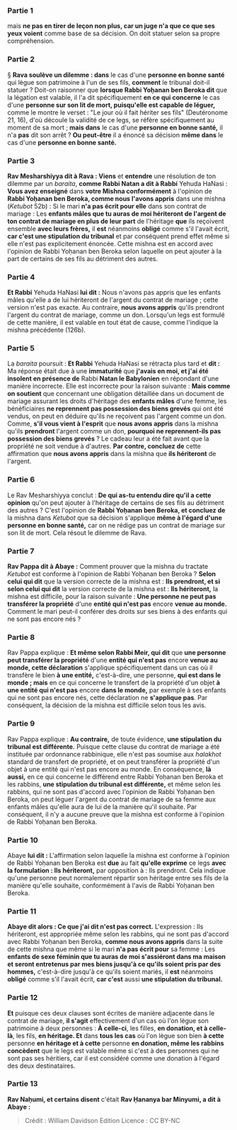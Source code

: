 
### Partie 1
mais <b>ne pas en tirer de leçon non plus, car un juge n'a que ce que ses yeux voient</b> comme base de sa décision. On doit statuer selon sa propre compréhension.

### Partie 2
§ <b>Rava soulève un dilemme : dans</b> le cas d'une <b>personne en bonne santé</b> qui lègue son patrimoine à l'un de ses fils, <b>comment</b> le tribunal doit-il statuer ? Doit-on raisonner que <b>lorsque Rabbi Yoḥanan ben Beroka dit</b> que la légation est valable, il l'a dit spécifiquement <b>en ce qui concerne</b> le cas d'une <b>personne sur son lit de mort, puisqu'elle est capable de léguer,</b> comme le montre le verset : "Le jour où il fait hériter ses fils" (Deutéronome 21, 16), d'où découle la validité de ce legs, se réfère spécifiquement au moment de sa mort ; <b>mais dans</b> le cas d'une <b>personne en bonne santé,</b> il n'a <b>pas</b> dit son arrêt ? <b>Ou peut-être</b> il a énoncé sa décision <b>même dans</b> le cas d'une <b>personne en bonne santé.</b>

### Partie 3
<b>Rav Mesharshiyya dit à Rava : Viens</b> et <b>entendre</b> une résolution de ton dilemme par un <i>baraita</i>, <b>comme Rabbi Natan a dit à Rabbi</b> Yehuda HaNasi : <b>Vous avez enseigné</b> dans <b>votre Mishna conformément</b> à l'opinion de <b>Rabbi Yoḥanan ben Beroka, comme nous l'avons appris</b> dans une mishna (<i>Ketubot</i> 52b) : Si le mari <b>n'a pas écrit pour elle</b> dans son contrat de mariage : Les <b>enfants mâles que tu auras de moi hériteront de l'argent de ton contrat de mariage en plus de leur part</b> de l'héritage <b>que</b> ils reçoivent ensemble <b>avec leurs frères,</b> il <b>est</b> néanmoins <b>obligé</b> comme s'il l'avait écrit, <b>car c'est une stipulation du tribunal</b> et par conséquent prend effet même si elle n'est pas explicitement énoncée. Cette mishna est en accord avec l'opinion de Rabbi Yoḥanan ben Beroka selon laquelle on peut ajouter à la part de certains de ses fils au détriment des autres.

### Partie 4
<b>Et Rabbi</b> Yehuda HaNasi <b>lui dit :</b> Nous n'avons pas appris que les enfants mâles qu'elle a de lui hériteront de l'argent du contrat de mariage ; cette version n'est pas exacte. Au contraire, <b>nous avons appris</b> qu'ils prendront</b> l'argent du contrat de mariage, comme un don. Lorsqu'un legs est formulé de cette manière, il est valable en tout état de cause, comme l'indique la mishna précédente (126b).

### Partie 5
La <i>baraita</i> poursuit : <b>Et Rabbi</b> Yehuda HaNasi se rétracta plus tard et <b>dit :</b> Ma réponse était due à une <b>immaturité</b> que <b>j'avais en moi, et j'ai été insolent en présence de</b> Rabbi <b>Natan le Babylonien</b> en répondant d'une manière incorrecte. Elle est incorrecte pour la raison suivante : <b>Mais comme on soutient</b> que concernant une obligation détaillée dans un document de mariage assurant les droits d'héritage des <b>enfants mâles</b> d'une femme, les bénéficiaires <b>ne reprennent pas possession des biens grevés</b> qui ont été vendus, on peut en déduire qu'ils ne reçoivent pas l'argent comme un don. Comme, <b>s'il vous vient à l'esprit</b> que <b>nous avons appris</b> dans la mishna qu'ils <b>prendront</b> l'argent comme un don, <b>pourquoi ne reprennent-ils pas possession des biens grevés</b> ? Le cadeau leur a été fait avant que la propriété ne soit vendue à d'autres. <b>Par contre, concluez de</b> cette affirmation que <b>nous avons appris</b> dans la mishna que <b>ils hériteront</b> de l'argent.

### Partie 6
Le Rav Mesharshiyya conclut : <b>De qui as-tu entendu dire qu'il a cette opinion</b> qu'on peut ajouter à l'héritage de certains de ses fils au détriment des autres ? C'est l'opinion de <b>Rabbi Yoḥanan ben Beroka, et concluez de</b> la mishna dans <i>Ketubot</i> que sa décision s'applique <b>même à l'égard d'une personne en bonne santé,</b> car on ne rédige pas un contrat de mariage sur son lit de mort. Cela résout le dilemme de Rava.

### Partie 7
<b>Rav Pappa dit à Abaye :</b> Comment prouver que la mishna du tractate <i>Ketubot</i> est conforme à l'opinion de Rabbi Yoḥanan ben Beroka ? <b>Selon celui qui dit</b> que la version correcte de la mishna est : <b>Ils prendront, et si selon celui qui dit</b> la version correcte de la mishna est : <b>Ils hériteront,</b> la mishna est difficile, pour la raison suivante : <b>Une personne ne peut pas transférer la propriété</b> d'une <b>entité qui n'est pas</b> encore <b>venue au monde.</b> Comment le mari peut-il conférer des droits sur ses biens à des enfants qui ne sont pas encore nés ?

### Partie 8
Rav Pappa explique : <b>Et même selon Rabbi Meir, qui dit</b> que <b>une personne peut transférer la propriété</b> d'une <b>entité qui n'est pas</b> encore <b>venue au monde, cette déclaration</b> s'applique spécifiquement dans un cas où il transfère le bien <b>à une entité,</b> c'est-à-dire, une personne, <b>qui est dans le monde ; mais</b> en ce qui concerne le transfert de la propriété d'un objet <b>à une entité qui n'est pas</b> encore <b>dans le monde,</b> par exemple à ses enfants qui ne sont pas encore nés, cette déclaration ne <b>s'applique pas</b>. Par conséquent, la décision de la mishna est difficile selon tous les avis.

### Partie 9
Rav Pappa explique : <b>Au contraire,</b> de toute évidence, <b>une stipulation du tribunal est différente.</b> Puisque cette clause du contrat de mariage a été instituée par ordonnance rabbinique, elle n'est pas soumise aux <i>halakhot</i> standard de transfert de propriété, et on peut transférer la propriété d'un objet à une entité qui n'est pas encore au monde. En conséquence, <b>là aussi,</b> en ce qui concerne le différend entre Rabbi Yoḥanan ben Beroka et les rabbins, <b>une stipulation du tribunal est différente,</b> et même selon les rabbins, qui ne sont pas d'accord avec l'opinion de Rabbi Yoḥanan ben Beroka, on peut léguer l'argent du contrat de mariage de sa femme aux enfants mâles qu'elle aura de lui de la manière qu'il souhaite. Par conséquent, il n'y a aucune preuve que la mishna est conforme à l'opinion de Rabbi Yoḥanan ben Beroka.

### Partie 10
Abaye <b>lui dit :</b> L'affirmation selon laquelle la mishna est conforme à l'opinion de Rabbi Yoḥanan ben Beroka est <b>due</b> au fait <b>qu'elle exprime</b> ce legs <b>avec la formulation : Ils hériteront,</b> par opposition à : Ils prendront. Cela indique qu'une personne peut normalement répartir son héritage entre ses fils de la manière qu'elle souhaite, conformément à l'avis de Rabbi Yoḥanan ben Beroka.

### Partie 11
<b>Abaye dit alors : Ce que j'ai dit n'est pas correct.</b> L'expression : Ils hériteront, est appropriée même selon les rabbins, qui ne sont pas d'accord avec Rabbi Yoḥanan ben Beroka, <b>comme nous avons appris</b> dans la suite de cette mishna que même si le mari <b>n'a pas écrit pour</b> sa femme : Les <b>enfants de sexe féminin que tu auras de moi s'assiéront dans ma maison et seront entretenus par mes biens jusqu'à ce qu'ils soient pris par des hommes,</b> c'est-à-dire jusqu'à ce qu'ils soient mariés, il <b>est</b> néanmoins <b>obligé</b> comme s'il l'avait écrit, <b>car c'est</b> aussi <b>une stipulation du tribunal.</b>

### Partie 12
<b>Et</b> puisque ces deux clauses sont écrites de manière adjacente dans le contrat de mariage, <b>il s'agit</b> effectivement d'un cas où l'on lègue son patrimoine à deux personnes : <b>À celle-ci</b>, les filles, <b>en donation, et à celle-là</b>, les fils, <b>en héritage. Et</b> dans <b>tous les cas</b> où l'on lègue son bien <b>à cette</b> personne <b>en héritage et à cette</b> personne <b>en donation, même les rabbins concèdent</b> que le legs est valable même si c'est à des personnes qui ne sont pas ses héritiers, car il est considéré comme une donation à l'égard des deux destinataires.

### Partie 13
<b>Rav Naḥumi, et certains disent</b> c'était <b>Rav Ḥananya bar Minyumi, a dit à Abaye :</b>

>Crédit : William Davidson Edition
>Licence : CC BY-NC